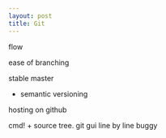 ```yaml
---
layout: post
title: Git
---
```


flow

ease of branching

stable master

+ semantic versioning

hosting on github

cmd! + source tree. git gui line by line buggy
